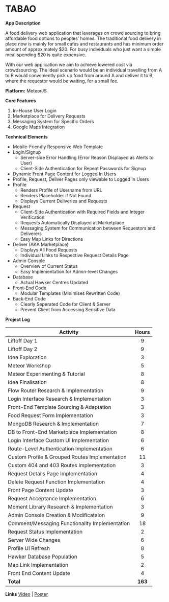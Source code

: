 # TABAO

**App Description**

A food delivery web application that leverages on crowd sourcing to bring affordable food options to peoples’ homes. The traditional food delivery in place now is mainly for small cafes and restaurants and has minimum order amount of approximately $20. For busy individuals who just want a simple meal spending $20 is quite expensive.

With our web application we aim to achieve lowered cost via crowdsourcing. The ideal scenario would be an individual travelling from A to B would conveniently pick up food from around A and deliver it to B, where the requestor would be waiting, for a small fee.

**Platform:** MeteorJS

**Core Features**

1. In-House User Login
2. Marketplace for Delivery Requests
3. Messaging System for Specific Orders
4. Google Maps Integration

**Technical Elements**

- Mobile-Friendly Responsive Web Template
- Login/Signup
	- Server-side Error Handling (Error Reason Displayed as Alerts to User)
	- Client-Side Authentication for Repeat Passwords for Signup
- Dynamic Front Page Content for Logged In Users
- Profile, Request, Deliver Pages only viewable to Logged In Users
- Profile
	- Renders Profile of Username from URL
	- Renders Placeholder if Not Found
	- Displays Current Deliveries and Requests
- Request
	- Client-Side Authentication with Required Fields and Integer Verification
	- Requests Automatically Displayed at Marketplace
	- Messaging System for Communication between Requestors and Deliverers
	- Easy Map Links for Directions
- Deliver (AKA Marketplace)
	- Displays All Food Requests
	- Individual Links to Respective Request Details Page
- Admin Console
	- Overview of Current Status
	- Easy Implementation for Admin-level Changes
- Database
	- Actual Hawker Centres Updated
- Front-End Code
	- Modular Templates (Minimises Rewritten Code)
- Back-End Code
	- Clearly Seperated Code for Client & Server
	- Prevent Client from Accessing Sensitive Data

**Project Log**

|**Activity**									|**Hours**	|
|-----------------------------------------------|:---------:|
|Liftoff Day 1									|9			|
|Liftoff Day 2									|9			|
|Idea Exploration								|3			|
|Meteor Workshop								|5			|
|Meteor Experimenting & Tutorial				|8			|
|Idea Finalisation								|8			|
|Flow Router Research & Implementation			|9			|
|Login Interface Research & Implementation		|3			|
|Front-End Template Sourcing & Adaptation		|3			|
|Food Request Form Implementation				|3			|
|MongoDB Research & Implementation				|7			|
|DB to Front-End Marketplace Implementation		|8			|
|Login Interface Custom UI Implementation		|6			|
|Route-Level Authentication Implementation		|6			|
|Custom Profile & Grouped Routes Implementation	|11			|
|Custom 404 and 403 Routes Implementation		|3			|
|Request Details Page Implementation			|4			|
|Delete Request Function Implementation			|4			|
|Front Page Content Update						|3			|
|Request Acceptance Implementation				|6			|
|Moment Library Research & Implementation		|3			|
|Admin Console Creation & Modificataion			|9			|
|Comment/Messaging Functionality Implementation	|18			|
|Request Status Implementation					|2			|
|Server Wide Changes							|6			|
|Profile UI Refresh								|8			|
|Hawker Database Population						|5			|
|Map Link Implementation						|2			|
|Front End Content Update						|4			|
|**Total**										|**163**	|

**Links**
[Video](http://tiny.cc/tabaovideo2) | [Poster](http://tiny.cc/tabaoposter)